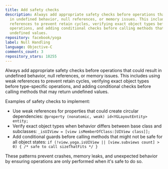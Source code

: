 ```yaml
---
title: Add safety checks
description: Always add appropriate safety checks before operations that could result
  in undefined behavior, null references, or memory issues. This includes using weak
  references to prevent retain cycles, verifying exact object types before type-specific
  operations, and adding conditional checks before calling methods that may return
  undefined values.
repository: facebook/yoga
label: Null Handling
language: Objective-C
comments_count: 3
repository_stars: 18255
---
```


Always add appropriate safety checks before operations that could result in undefined behavior, null references, or memory issues. This includes using weak references to prevent retain cycles, verifying exact object types before type-specific operations, and adding conditional checks before calling methods that may return undefined values.

Examples of safety checks to implement:
- Use weak references for properties that could create circular dependencies: `@property (nonatomic, weak) id<YGLayoutEntity> entity;`
- Verify exact object types when behavior differs between base class and subclasses: `_isUIView = [view isMemberOfClass:[UIView class]];`
- Add conditional guards before calling methods that might not be safe for all object states: `if (!view.yoga.isUIView || [view.subviews count] > 0) { /* safe to call sizeThatFits */ }`

These patterns prevent crashes, memory leaks, and unexpected behavior by ensuring operations are only performed when it's safe to do so.